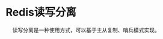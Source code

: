 


# Redis读写分离  
<!-- 
 Redis 生产架构选型解决方案 
 https://mp.weixin.qq.com/s/4d-zeaVbQFn7qT4DWagjOg
-->

&emsp; 读写分离是一种使用方式，可以基于主从复制、哨兵模式实现。  

